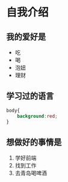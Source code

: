 # 自我介绍
## 我的爱好是
* 吃
* 喝
* 泡妞
* 理财

## 学习过的语言
```css
body{
    background:red;
}
```
## 想做好的事情是
1. 学好前端
2. 找到工作
3. 去青岛喝啤酒






